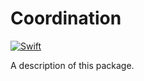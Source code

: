 # Coordination

[![Swift](https://github.com/colinc86/Coordination/actions/workflows/swift.yml/badge.svg)](https://github.com/colinc86/Coordination/actions/workflows/swift.yml)

A description of this package.
